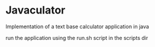 # Javaculator
Implementation of a text base calculator application in java

run the application using the run.sh script in the scripts dir